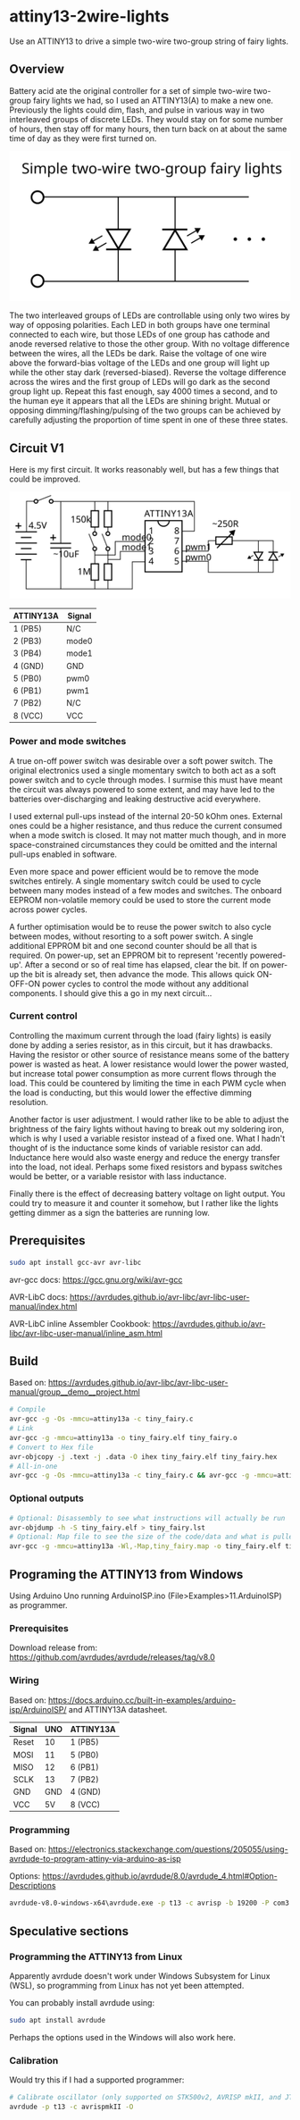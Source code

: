 # attiny13-2wire-lights

Use an ATTINY13 to drive a simple two-wire two-group string of fairy lights.

## Overview

Battery acid ate the original controller for a set of simple two-wire two-group fairy lights we had, so I used an ATTINY13(A) to make a new one.
Previously the lights could dim, flash, and pulse in various way in two interleaved groups of discrete LEDs.
They would stay on for some number of hours, then stay off for many hours, then turn back on at about the same time of day as they were first turned on.

![Under text reading "simple two-wire two-group fairy lights" is depicted two LEDs connected in opposite polarities to two shared wires](two-wire-lights.svg)

The two interleaved groups of LEDs are controllable using only two wires by way of opposing polarities.
Each LED in both groups have one terminal connected to each wire, but those LEDs of one group has cathode and anode reversed relative to those the other group.
With no voltage difference between the wires, all the LEDs be dark.
Raise the voltage of one wire above the forward-bias voltage of the LEDs and one group will light up while the other stay dark (reversed-biased).
Reverse the voltage difference across the wires and the first group of LEDs will go dark as the second group light up.
Repeat this fast enough, say 4000 times a second, and to the human eye it appears that all the LEDs are shining bright.
Mutual or opposing dimming/flashing/pulsing of the two groups can be achieved by carefully adjusting the proportion of time spent in one of these three states.

## Circuit V1

Here is my first circuit.
It works reasonably well, but has a few things that could be improved.

![A circuit diagram depicting a 4.5V battery, power switch, decoupling capacitor, some mode-select switches between pull-ups and weaker pull-downs, a variable resistor in series with one leg of two-wire fairy lights, and all connected to an ATTINY13A micro-controller](circuit-v1.svg)

| ATTINY13A | Signal |
| --------- | ------ |
| 1 (PB5)   | N/C    |
| 2 (PB3)   | mode0  |
| 3 (PB4)   | mode1  |
| 4 (GND)   | GND    |
| 5 (PB0)   | pwm0   |
| 6 (PB1)   | pwm1   |
| 7 (PB2)   | N/C    |
| 8 (VCC)   | VCC    |

### Power and mode switches

A true on-off power switch was desirable over a soft power switch.
The original electronics used a single momentary switch to both act as a soft power switch and to cycle through modes.
I surmise this must have meant the circuit was always powered to some extent, and may have led to the batteries over-discharging and leaking destructive acid everywhere.

I used external pull-ups instead of the internal 20-50 kOhm ones.
External ones could be a higher resistance, and thus reduce the current consumed when a mode switch is closed.
It may not matter much though, and in more space-constrained circumstances they could be omitted and the internal pull-ups enabled in software.

Even more space and power efficient would be to remove the mode switches entirely.
A single momentary switch could be used to cycle between many modes instead of a few modes and switches.
The onboard EEPROM non-volatile memory could be used to store the current mode across power cycles.

A further optimisation would be to reuse the power switch to also cycle between modes, without resorting to a soft power switch.
A single additional EPPROM bit and one second counter should be all that is required.
On power-up, set an EPPROM bit to represent 'recently powered-up'.
After a second or so of real time has elapsed, clear the bit.
If on power-up the bit is already set, then advance the mode.
This allows quick ON-OFF-ON power cycles to control the mode without any additional components.
I should give this a go in my next circuit...

### Current control

Controlling the maximum current through the load (fairy lights) is easily done by adding a series resistor, as in this circuit, but it has drawbacks.
Having the resistor or other source of resistance means some of the battery power is wasted as heat.
A lower resistance would lower the power wasted, but increase total power consumption as more current flows through the load.
This could be countered by limiting the time in each PWM cycle when the load is conducting, but this would lower the effective dimming resolution.

Another factor is user adjustment.
I would rather like to be able to adjust the brightness of the fairy lights without having to break out my soldering iron, which is why I used a variable resistor instead of a fixed one.
What I hadn't thought of is the inductance some kinds of variable resistor can add.
Inductance here would also waste energy and reduce the energy transfer into the load, not ideal.
Perhaps some fixed resistors and bypass switches would be better, or a variable resistor with lass inductance.

Finally there is the effect of decreasing battery voltage on light output.
You could try to measure it and counter it somehow, but I rather like the lights getting dimmer as a sign the batteries are running low.

## Prerequisites

```sh
sudo apt install gcc-avr avr-libc
```

avr-gcc docs: <https://gcc.gnu.org/wiki/avr-gcc>

AVR-LibC docs: <https://avrdudes.github.io/avr-libc/avr-libc-user-manual/index.html>

AVR-LibC inline Assembler Cookbook: <https://avrdudes.github.io/avr-libc/avr-libc-user-manual/inline_asm.html>

## Build

Based on: <https://avrdudes.github.io/avr-libc/avr-libc-user-manual/group__demo__project.html>

```sh
# Compile
avr-gcc -g -Os -mmcu=attiny13a -c tiny_fairy.c
# Link
avr-gcc -g -mmcu=attiny13a -o tiny_fairy.elf tiny_fairy.o
# Convert to Hex file
avr-objcopy -j .text -j .data -O ihex tiny_fairy.elf tiny_fairy.hex
# All-in-one
avr-gcc -g -Os -mmcu=attiny13a -c tiny_fairy.c && avr-gcc -g -mmcu=attiny13a -o tiny_fairy.elf tiny_fairy.o && avr-objcopy -j .text -j .data -O ihex tiny_fairy.elf tiny_fairy.hex
```

### Optional outputs

```sh
# Optional: Disassembly to see what instructions will actually be run
avr-objdump -h -S tiny_fairy.elf > tiny_fairy.lst
# Optional: Map file to see the size of the code/data and what is pulled from where
avr-gcc -g -mmcu=attiny13a -Wl,-Map,tiny_fairy.map -o tiny_fairy.elf tiny_fairy.o
```

## Programing the ATTINY13 from Windows

Using Arduino Uno running ArduinoISP.ino (File>Examples>11.ArduinoISP) as programmer.

### Prerequisites

Download release from: <https://github.com/avrdudes/avrdude/releases/tag/v8.0>

### Wiring

Based on: <https://docs.arduino.cc/built-in-examples/arduino-isp/ArduinoISP/>
and ATTINY13A datasheet.

| Signal | UNO | ATTINY13A |
| ------ | --- | --------- |
| Reset  | 10  | 1 (PB5)   |
| MOSI   | 11  | 5 (PB0)   |
| MISO   | 12  | 6 (PB1)   |
| SCLK   | 13  | 7 (PB2)   |
| GND    | GND | 4 (GND)   |
| VCC    | 5V  | 8 (VCC)   |

### Programming

Based on: <https://electronics.stackexchange.com/questions/205055/using-avrdude-to-program-attiny-via-arduino-as-isp>

Options: <https://avrdudes.github.io/avrdude/8.0/avrdude_4.html#Option-Descriptions>

```cmd
avrdude-v8.0-windows-x64\avrdude.exe -p t13 -c avrisp -b 19200 -P com3 -e -U flash:w:tiny_fairy.hex
```

## Speculative sections

### Programming the ATTINY13 from Linux

Apparently avrdude doesn't work under Windows Subsystem for Linux (WSL), so programming from Linux has not yet been attempted.

You can probably install avrdude using:

```sh
sudo apt install avrdude
```

Perhaps the options used in the Windows will also work here.

### Calibration

Would try this if I had a supported programmer:

```sh
# Calibrate oscillator (only supported on STK500v2, AVRISP mkII, and JTAG ICE mkII hardware)
avrdude -p t13 -c avrispmkII -O
```

